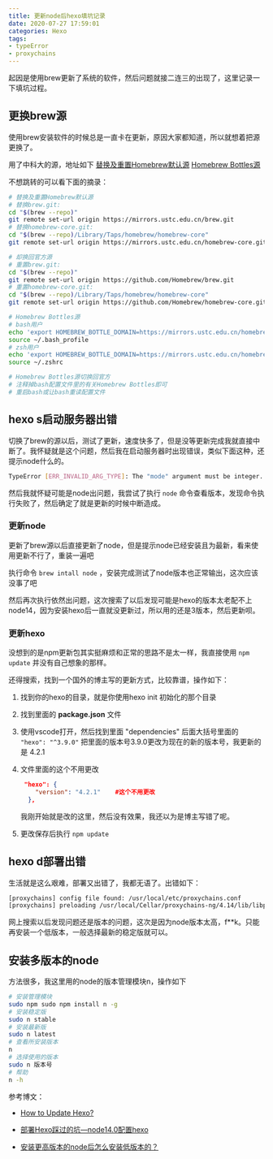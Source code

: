 ```yaml
---
title: 更新node后hexo填坑记录
date: 2020-07-27 17:59:01
categories: Hexo
tags:
- typeError
- proxychains
---
```


起因是使用brew更新了系统的软件，然后问题就接二连三的出现了，这里记录一下填坑过程。

## 更换brew源

使用brew安装软件的时候总是一直卡在更新，原因大家都知道，所以就想着把源更换了。

用了中科大的源，地址如下 [替换及重置Homebrew默认源](https://lug.ustc.edu.cn/wiki/mirrors/help/brew.git) [Homebrew Bottles源](https://lug.ustc.edu.cn/wiki/mirrors/help/homebrew-bottles)

不想跳转的可以看下面的摘录：

<!--more-->

```bash
# 替换及重置Homebrew默认源
# 替换brew.git:
cd "$(brew --repo)"
git remote set-url origin https://mirrors.ustc.edu.cn/brew.git
# 替换homebrew-core.git:
cd "$(brew --repo)/Library/Taps/homebrew/homebrew-core"
git remote set-url origin https://mirrors.ustc.edu.cn/homebrew-core.git

# 却换回官方源
# 重置brew.git:
cd "$(brew --repo)"
git remote set-url origin https://github.com/Homebrew/brew.git
# 重置homebrew-core.git:
cd "$(brew --repo)/Library/Taps/homebrew/homebrew-core"
git remote set-url origin https://github.com/Homebrew/homebrew-core.git

# Homebrew Bottles源
# bash用户
echo 'export HOMEBREW_BOTTLE_DOMAIN=https://mirrors.ustc.edu.cn/homebrew-bottles' >> ~/.bash_profile
source ~/.bash_profile
# zsh用户
echo 'export HOMEBREW_BOTTLE_DOMAIN=https://mirrors.ustc.edu.cn/homebrew-bottles' >> ~/.zshrc
source ~/.zshrc

# Homebrew Bottles源切换回官方
# 注释掉bash配置文件里的有关Homebrew Bottles即可
# 重启bash或让bash重读配置文件
```

## hexo s启动服务器出错

切换了brew的源以后，测试了更新，速度快多了，但是没等更新完成我就直接中断了。我怀疑就是这个问题，然后我在启动服务器时出现错误，类似下面这种，还提示node什么的。

```bash
TypeError [ERR_INVALID_ARG_TYPE]: The "mode" argument must be integer. Received an instance of Object
```

然后我就怀疑可能是node出问题，我尝试了执行 `node` 命令查看版本，发现命令执行失败了，然后确定了就是更新的时候中断造成。

### 更新node

更新了brew源以后直接更新了node，但是提示node已经安装且为最新，看来使用更新不行了，重装一遍吧

执行命令 `brew intall node` ，安装完成测试了node版本也正常输出，这次应该没事了吧

然后再次执行依然出问题，这次搜索了以后发现可能是hexo的版本太老配不上node14，因为安装hexo后一直就没更新过，所以用的还是3版本，然后更新呗。

### 更新hexo

没想到的是npm更新包其实挺麻烦和正常的思路不是太一样，我直接使用 `npm update` 并没有自己想象的那样。

还得搜索，找到一个国外的博主写的更新方式，比较靠谱，操作如下：

1. 找到你的hexo的目录，就是你使用hexo init 初始化的那个目录

2. 找到里面的 **package.json** 文件

3. 使用vscode打开，然后找到里面 "dependencies" 后面大括号里面的 `"hexo": "^3.9.0"` 把里面的版本号3.9.0更改为现在的新的版本号，我更新的是 4.2.1

4. 文件里面的这个不用更改

   ```json
    "hexo": {
       "version": "4.2.1"    #这个不用更改
     },
   ```

   我刚开始就是改的这里，然后没有效果，我还以为是博主写错了呢。

5. 更改保存后执行 `npm update`

## hexo d部署出错

生活就是这么艰难，部署又出错了，我都无语了。出错如下：

```bash
[proxychains] config file found: /usr/local/etc/proxychains.conf
[proxychains] preloading /usr/local/Cellar/proxychains-ng/4.14/lib/libproxychains4.dylib
```

网上搜索以后发现问题还是版本的问题，这次是因为node版本太高，f**k。只能再安装一个低版本，一般选择最新的稳定版就可以。

## 安装多版本的node

方法很多，我这里用的node的版本管理模块n，操作如下

```bash
# 安装管理模块
sudo npm sudo npm install n -g
# 安装稳定版
sudo n stable
# 安装最新版
sudo n latest
# 查看所安装版本
n
# 选择使用的版本
sudo n 版本号
# 帮助
n -h
```

参考博文：

- [How to Update Hexo?](https://finisky.github.io/2019/11/24/updatehexo/) 

- [部署Hexo踩过的坑—node14.0配置hexo](https://zhuanlan.zhihu.com/p/136552969)

- [安装更高版本的node后怎么安装低版本的？](https://m.html.cn/qa/node-js/12280.html)
